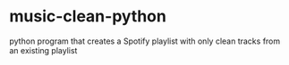 # music-clean-python
python program that creates a Spotify playlist with only clean tracks from an existing playlist
